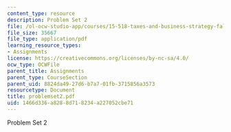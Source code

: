 ```yaml
---
content_type: resource
description: Problem Set 2
file: /ol-ocw-studio-app/courses/15-518-taxes-and-business-strategy-fall-2002/1466d336a8288d718234a227052cbe71_problemset2.pdf
file_size: 35667
file_type: application/pdf
learning_resource_types:
- Assignments
license: https://creativecommons.org/licenses/by-nc-sa/4.0/
ocw_type: OCWFile
parent_title: Assignments
parent_type: CourseSection
parent_uid: 8824da49-27d6-b7a7-01fb-3715856a3573
resourcetype: Document
title: problemset2.pdf
uid: 1466d336-a828-8d71-8234-a227052cbe71
---
```

Problem Set 2